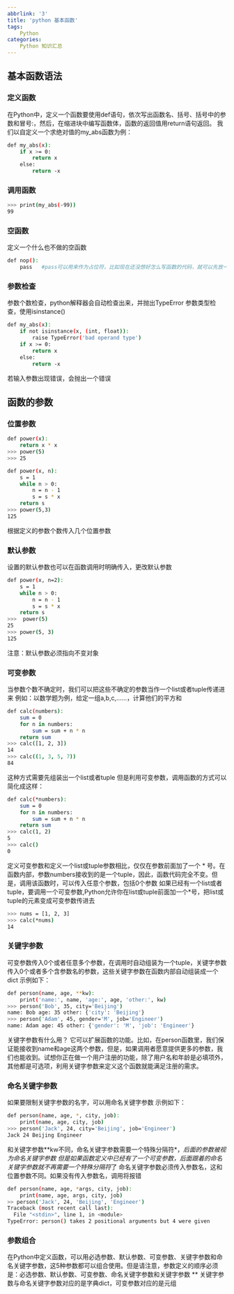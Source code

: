 ```yaml
---
abbrlink: '3'
title: 'python 基本函数'
tags: 
    Python
categories:
    Python 知识汇总
---
```

## 基本函数语法
### 定义函数
在Python中，定义一个函数要使用def语句，依次写出函数名、括号、括号中的参数和冒号:，然后，在缩进块中编写函数体，函数的返回值用return语句返回。
我们以自定义一个求绝对值的my_abs函数为例：
``` bash
def my_abs(x):
    if x >= 0:
        return x
    else:
        return -x
```
### 调用函数
```bash
>>> print(my_abs(-99))
99
```
### 空函数
定义一个什么也不做的空函数
``` bash
def nop():
    pass   #pass可以用来作为占位符，比如现在还没想好怎么写函数的代码，就可以先放一个pass，让代码能运行起来
```
### 参数检查
参数个数检查，python解释器会自动检查出来，并抛出TypeError
参数类型检查，使用isinstance()
``` bash
def my_abs(x):
    if not isinstance(x, (int, float)):
        raise TypeError('bad operand type')
    if x >= 0:
        return x
    else:
        return -x
```
若输入参数出现错误，会抛出一个错误
## 函数的参数
### 位置参数
``` bash
def power(x):
    return x * x
>>> power(5)
>>> 25
```
``` bash
def power(x, n):
    s = 1
    while n > 0:
        n = n - 1
        s = s * x
    return s
>>> power(5,3)
125
```
根据定义的参数个数传入几个位置参数
### 默认参数
设置的默认参数也可以在函数调用时明确传入，更改默认参数
``` bash
def power(x, n=2):
    s = 1
    while n > 0:
        n = n - 1
        s = s * x
    return s
>>>  power(5)
25
>>> power(5, 3)
125
```
注意：默认参数必须指向不变对象

### 可变参数
当参数个数不确定时，我们可以把这些不确定的参数当作一个list或者tuple传递进来
例如：以数学题为例，给定一组a,b,c,……，计算他们的平方和
```bash
def calc(numbers):
    sum = 0
    for n in numbers:
        sum = sum + n * n
    return sum
>>> calc([1, 2, 3])
14
>>> calc((1, 3, 5, 7))
84
```
这种方式需要先组装出一个list或者tuple
但是利用可变参数，调用函数的方式可以简化成这样：
```bash
def calc(*numbers):
    sum = 0
    for n in numbers:
        sum = sum + n * n
    return sum
>>> calc(1, 2)
5
>>> calc()
0
```
定义可变参数和定义一个list或tuple参数相比，仅仅在参数前面加了一个 * 号。在函数内部，参数numbers接收到的是一个tuple，因此，函数代码完全不变。但是，调用该函数时，可以传入任意个参数，包括0个参数
如果已经有一个list或者tuple，要调用一个可变参数,Python允许你在list或tuple前面加一个*号，把list或tuple的元素变成可变参数传进去
```bash
>>> nums = [1, 2, 3]
>>> calc(*nums)
14
```
### 关键字参数
可变参数传入0个或者任意多个参数，在调用时自动组装为一个tuple，关键字参数传入0个或者多个含参数名的参数，这些关键字参数在函数内部自动组装成一个dict
示例如下：
``` bash
def person(name, age, **kw):
    print('name:', name, 'age:', age, 'other:', kw)
>>> person('Bob', 35, city='Beijing')
name: Bob age: 35 other: {'city': 'Beijing'}
>>> person('Adam', 45, gender='M', job='Engineer')
name: Adam age: 45 other: {'gender': 'M', 'job': 'Engineer'}
```
关键字参数有什么用？
它可以扩展函数的功能。比如，在person函数里，我们保证能接收到name和age这两个参数，但是，如果调用者愿意提供更多的参数，我们也能收到。试想你正在做一个用户注册的功能，除了用户名和年龄是必填项外，其他都是可选项，利用关键字参数来定义这个函数就能满足注册的需求。
### 命名关键字参数
如果要限制关键字参数的名字，可以用命名关键字参数
示例如下：
```bash
def person(name, age, *, city, job):
    print(name, age, city, job)
>>> person('Jack', 24, city='Beijing', job='Engineer')
Jack 24 Beijing Engineer
```
和关键字参数**kw不同，命名关键字参数需要一个特殊分隔符*，*后面的参数被视为命名关键字参数
但是如果函数定义中已经有了一个可变参数，后面跟着的命名关键字参数就不再需要一个特殊分隔符*了
命名关键字参数必须传入参数名，这和位置参数不同。如果没有传入参数名，调用将报错
```bash
def person(name, age, *args, city, job):
    print(name, age, args, city, job)
>> person('Jack', 24, 'Beijing', 'Engineer')
Traceback (most recent call last):
  File "<stdin>", line 1, in <module>
TypeError: person() takes 2 positional arguments but 4 were given
```
### 参数组合
在Python中定义函数，可以用必选参数、默认参数、可变参数、关键字参数和命名关键字参数，这5种参数都可以组合使用。但是请注意，参数定义的顺序必须是：必选参数、默认参数、可变参数、命名关键字参数和关键字参数
** 关键字参数与命名关键字参数对应的是字典dict，可变参数对应的是元组